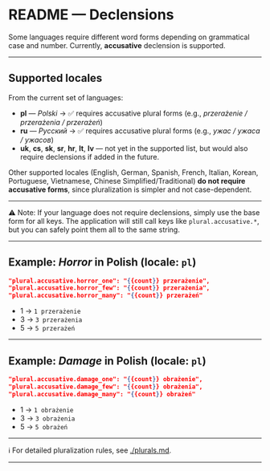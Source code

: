 # README — Declensions

Some languages require different word forms depending on grammatical case and number.
Currently, **accusative** declension is supported.

---

## Supported locales

From the current set of languages:

* **pl** — *Polski* → ✅ requires accusative plural forms (e.g., *przerażenie / przerażenia / przerażeń*)
* **ru** — *Русский* → ✅ requires accusative plural forms (e.g., *ужас / ужаса / ужасов*)
* **uk**, **cs**, **sk**, **sr**, **hr**, **lt**, **lv** — not yet in the supported list, but would also require declensions if added in the future.

Other supported locales (English, German, Spanish, French, Italian, Korean, Portuguese, Vietnamese, Chinese Simplified/Traditional) **do not require accusative forms**, since pluralization is simpler and not case-dependent.

---

⚠️ Note: If your language does not require declensions, simply use the base form for all keys.
The application will still call keys like `plural.accusative.*`, but you can safely point them all to the same string.

---

## Example: *Horror* in Polish (locale: `pl`)

```json
"plural.accusative.horror_one": "{{count}} przerażenie",
"plural.accusative.horror_few": "{{count}} przerażenia",
"plural.accusative.horror_many": "{{count}} przerażeń"
```

* 1 → `1 przerażenie`
* 3 → `3 przerażenia`
* 5 → `5 przerażeń`

---

## Example: *Damage* in Polish (locale: `pl`)

```json
"plural.accusative.damage_one": "{{count}} obrażenie",
"plural.accusative.damage_few": "{{count}} obrażenia",
"plural.accusative.damage_many": "{{count}} obrażeń"
```

* 1 → `1 obrażenie`
* 3 → `3 obrażenia`
* 5 → `5 obrażeń`

---

ℹ️ For detailed pluralization rules, see [./plurals.md](./plurals.md).

---
